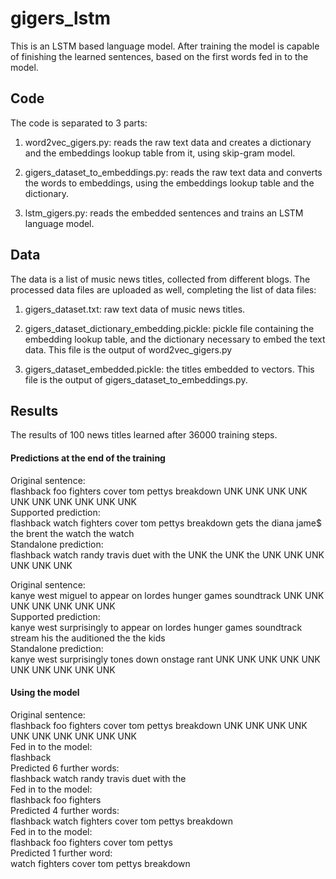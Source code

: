 # gigers_lstm
This is an LSTM based language model. After training the model is capable of finishing the learned sentences, based on the first words fed in to the model.

## Code
The code is separated to 3 parts:

1. word2vec_gigers.py: reads the raw text data and creates a dictionary and the embeddings lookup table from it, using skip-gram model.

2. gigers_dataset_to_embeddings.py: reads the raw text data and converts the words to embeddings, using the embeddings lookup table and the dictionary.

3. lstm_gigers.py: reads the embedded sentences and trains an LSTM language model.

## Data
The data is a list of music news titles, collected from different blogs. The processed data files are uploaded as well, completing the list of data files:

1. gigers_dataset.txt: raw text data of music news titles.

2. gigers_dataset_dictionary_embedding.pickle: pickle file containing the embedding lookup table, and the dictionary necessary to embed the text data. This file is the output of word2vec_gigers.py

3. gigers_dataset_embedded.pickle: the titles embedded to vectors. This file is the output of gigers_dataset_to_embeddings.py.

## Results
The results of 100 news titles learned after 36000 training steps.

#### Predictions at the end of the training
Original sentence: <br />
flashback foo fighters cover tom pettys breakdown UNK UNK UNK UNK UNK UNK UNK UNK UNK UNK <br />
Supported prediction: <br />
flashback watch fighters cover tom pettys breakdown gets the diana jame$ the brent the watch the watch <br />
Standalone prediction: <br />
flashback watch randy travis duet with the UNK the UNK the UNK UNK UNK UNK UNK UNK 

Original sentence: <br />
kanye west miguel to appear on lordes hunger games soundtrack UNK UNK UNK UNK UNK UNK UNK <br />
Supported prediction: <br />
kanye west surprisingly to appear on lordes hunger games soundtrack stream his the auditioned the the kids <br />
Standalone prediction: <br />
kanye west surprisingly tones down onstage rant UNK UNK UNK UNK UNK UNK UNK UNK UNK UNK

#### Using the model
Original sentence: <br />
flashback foo fighters cover tom pettys breakdown UNK UNK UNK UNK UNK UNK UNK UNK UNK UNK <br />
Fed in to the model: <br />
flashback <br />
Predicted 6 further words: <br />
flashback watch randy travis duet with the <br />
Fed in to the model: <br />
flashback foo fighters <br />
Predicted 4 further words: <br />
flashback watch fighters cover tom pettys breakdown <br />
Fed in to the model: <br />
flashback foo fighters cover tom pettys <br />
Predicted 1 further word: <br />
watch fighters cover tom pettys breakdown
